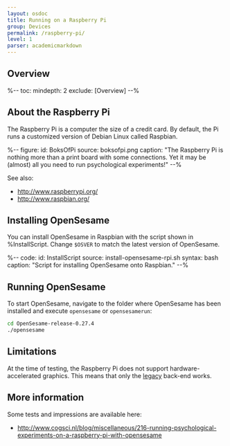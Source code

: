 ```yaml
---
layout: osdoc
title: Running on a Raspberry Pi
group: Devices
permalink: /raspberry-pi/
level: 1
parser: academicmarkdown
---
```


## Overview

%--
toc:
 mindepth: 2
 exclude: [Overview]
--%

## About the Raspberry Pi

The Raspberry Pi is a computer the size of a credit card. By default, the Pi runs a customized version of Debian Linux called Raspbian.

%--
figure:
 id: BoksOfPi
 source: boksofpi.png
 caption: "The Raspberry Pi is nothing more than a print board with some connections. Yet it may be (almost) all you need to run psychological experiments!"
--%

See also:

- <http://www.raspberrypi.org/>
- <http://www.raspbian.org/>

## Installing OpenSesame

You can install OpenSesame in Raspbian with the script shown in %InstallScript. Change `$OSVER` to match the latest version of OpenSesame.

%--
code:
 id: InstallScript
 source: install-opensesame-rpi.sh
 syntax: bash
 caption: "Script for installing OpenSesame onto Raspbian."
--%

## Running OpenSesame

To start OpenSesame, navigate to the folder where OpenSesame has been installed and execute `opensesame` or `opensesamerun`:

~~~ .bash
cd OpenSesame-release-0.27.4
./opensesame
~~~

## Limitations

At the time of testing, the Raspberry Pi does not support hardware-accelerated graphics. This means that only the [legacy] back-end works.

## More information

Some tests and impressions are available here:

- <http://www.cogsci.nl/blog/miscellaneous/216-running-psychological-experiments-on-a-raspberry-pi-with-opensesame>

[legacy]: /back-ends/legacy
